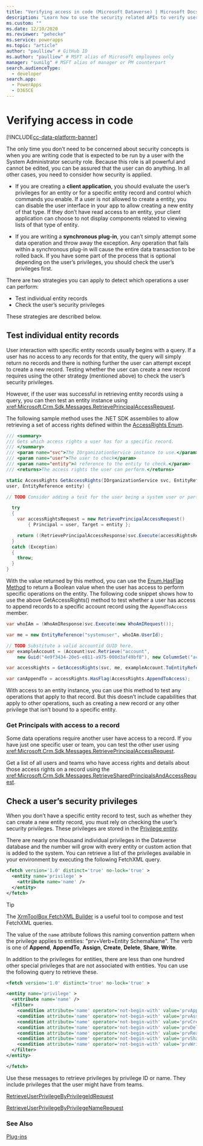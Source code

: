 ```yaml
---
title: "Verifying access in code (Microsoft Dataverse) | Microsoft Docs" # Intent and product brand in a unique string of 43-59 chars including spaces
description: "Learn how to use the security related APIs to verify user access to a record." # 115-145 characters including spaces. This abstract displays in the search result.
ms.custom: ""
ms.date: 12/10/2020
ms.reviewer: "pehecke"
ms.service: powerapps
ms.topic: "article"
author: "paulliew" # GitHub ID
ms.author: "paulliew" # MSFT alias of Microsoft employees only
manager: "sunilg" # MSFT alias of manager or PM counterpart
search.audienceType: 
  - developer
search.app: 
  - PowerApps
  - D365CE
---
```

# Verifying access in code

[!INCLUDE[cc-data-platform-banner](../../includes/cc-data-platform-banner.md)]

The only time you don’t need to be concerned about security concepts is when you
are writing code that is expected to be run by a user with the System
Administrator security role. Because this role is all powerful and cannot be
edited, you can be assured that the user can do anything. In all other cases,
you need to consider how security is applied.

- If you are creating a **client application**, you should evaluate the user’s
    privileges for an entity or for a specific entity record and control which
    commands you enable. If a user is not allowed to create a entity, you can
    disable the user interface in your app to allow creating a new entity of that type. If they don’t have read access to an entity, your client application can choose to not
    display components related to viewing lists of that type of entity.

- If you are writing a **synchronous plug-in**, you can’t simply attempt some
    data operation and throw away the exception. Any operation that fails within a
    synchronous plug-in will cause the entire data transaction to be rolled back. If
    you have some part of the process that is optional depending on the user’s
    privileges, you should check the user’s privileges first.

There are two strategies you can apply to detect which operations a user can
perform:

- Test individual entity records
- Check the user’s security privileges

These strategies are described below.

## Test individual entity records

User interaction with specific entity records usually begins with a query. If a
user has no access to any records for that entity, the query will simply return
no records and there is nothing further the user can attempt except to create a
new record. Testing whether the user can create a new record requires using the
other strategy (mentioned above) to check the user’s security privileges.

However, if the user was successful in retrieving entity records using a query, you
can then test an entity instance using <xref:Microsoft.Crm.Sdk.Messages.RetrievePrincipalAccessRequest>.

The following sample method uses the .NET SDK assemblies to allow retrieving a
set of access rights defined within the [AccessRights Enum](/dotnet/api/microsoft.crm.sdk.messages.accessrights).

```csharp
/// <summary>
/// Gets which access rights a user has for a specific record.
/// </summary>
/// <param name="svc">The IOrganizationService instance to use.</param>
/// <param name="user">The user to check</param>
/// <param name="entity">A reference to the entity to check.</param>
/// <returns>The access rights the user can perform.</returns>

static AccessRights GetAccessRights(IOrganizationService svc, EntityReference
user, EntityReference entity) {

// TODO Consider adding a test for the user being a system user or part of a team.

  try
  {
    var accessRightsRequest = new RetrievePrincipalAccessRequest() 
        { Principal = user, Target = entity };

    return ((RetrievePrincipalAccessResponse)svc.Execute(accessRightsRequest)).AccessRights;
  }
  catch (Exception)
  {
    throw;
  }
}
```

With the value returned by this method, you can use the [Enum.HasFlag Method](/dotnet/api/system.enum.hasflag#System_Enum_HasFlag_System_Enum_)
to return a Boolean value when the user has access to perform specific
operations on the entity. The following code snippet shows how to use the above
GetAccessRights() method to test whether a user has access to append records
to a specific account record using the `AppendToAccess` member.

```C#
var whoIAm = (WhoAmIResponse)svc.Execute(new WhoAmIRequest());

var me = new EntityReference("systemuser", whoIAm.UserId);

// TODO Substitute a valid accountid GUID here.
var exampleAccount = (Account)svc.Retrieve("account",
    new Guid("4e9f3434-20e5-e811-a975-000d3af49bf8"), new ColumnSet("accountid"));

var accessRights = GetAccessRights(svc, me, exampleAccount.ToEntityReference());

var canAppendTo = accessRights.HasFlag(AccessRights.AppendToAccess);
```

With access to an entity instance, you can use this method to test any
operations that apply to that record. But this doesn’t include capabilities that
apply to other operations, such as creating a new record or any other privilege
that isn’t bound to a specific entity.

### Get Principals with access to a record

Some data operations require another user have access to a record. If you have
just one specific user or team, you can test the other user using <xref:Microsoft.Crm.Sdk.Messages.RetrievePrincipalAccessRequest>.

Get a list of all users and teams who have access rights and details about
those access rights on a record using the <xref:Microsoft.Crm.Sdk.Messages.RetrieveSharedPrincipalsAndAccessRequest>.

## Check a user’s security privileges

When you don’t have a specific entity record to test, such as whether they can
create a new entity record, you must rely on checking the user’s security
privileges. These privileges are stored in the [Privilege entity](reference/entities/privilege).

There are nearly one thousand individual privileges in the Dataverse database and the
number will grow with every entity or custom action that is added to the system.
You can retrieve a list of the privileges available in your environment by executing the
following FetchXML query.

```XML
<fetch version='1.0' distinct='true' no-lock='true' >
  <entity name='privilege' >
    <attribute name='name' />
  </entity>
</fetch>
```

> [!TIP]
> The [XrmToolBox FetchXML Builder](https://www.xrmtoolbox.com/plugins/Cinteros.Xrm.FetchXmlBuilder/) is a useful tool to compose and test FetchXML queries.

The value of the `name` attribute follows this naming convention pattern when the
privilege applies to entities: "prv+Verb+Entity SchemaName". The verb is one of **Append**, **AppendTo**, **Assign**, **Create**, **Delete**,
**Share**, **Write**.

In addition to the privileges for entities, there are less than one hundred other
special privileges that are not associated with entities. You can use the
following query to retrieve these.

```XML
<fetch version='1.0' distinct='true' no-lock='true' >

<entity name='privilege' >
  <attribute name='name' />
  <filter>
    <condition attribute='name' operator='not-begin-with' value='prvAppend' />
    <condition attribute='name' operator='not-begin-with' value='prvAssign' />
    <condition attribute='name' operator='not-begin-with' value='prvCreate' />
    <condition attribute='name' operator='not-begin-with' value='prvDelete' />
    <condition attribute='name' operator='not-begin-with' value='prvRead' />
    <condition attribute='name' operator='not-begin-with' value='prvShare' />
    <condition attribute='name' operator='not-begin-with' value='prvWrite' />
  </filter>
</entity>

</fetch>
```

Use these messages to retrieve privileges by privilege ID or name. They include privileges that the user might have from teams.

[RetrieveUserPrivilegeByPrivilegeIdRequest](/dynamics365/customer-engagement/web-api/retrieveuserprivilegebyprivilegeid)

[RetrieveUserPrivilegeByPrivilegeNameRequest](/dynamics365/customer-engagement/web-api/retrieveuserprivilegebyprivilegename)

### See Also

[Plug-ins](plug-ins.md)